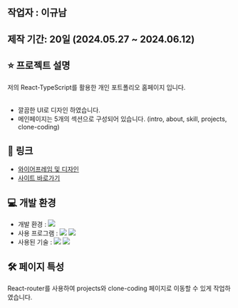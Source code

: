 ## 작업자 : 이규남

## 제작 기간: 20일 (2024.05.27 ~ 2024.06.12)

## ⭐️ 프로젝트 설명

저의 React-TypeScript를 활용한 개인 포트폴리오 홈페이지 입니다.<br/><br/>

- 깔끔한 UI로 디자인 하였습니다.
- 메인페이지는 5개의 섹션으로 구성되어 있습니다. (intro, about, skill, projects, clone-coding)

## 🚀 링크
- [와이어프레임 및 디자인](https://www.figma.com/file/v2H4hEpzNfnYm5YprPp9SX/personalPortfolio?type=design&node-id=0%3A1&mode=design&t=OA0jYetTy0UVWNB9-1)
- [사이트 바로가기](https://rbska9810.github.io/portfolio/) <br>
## 💻 개발 환경

- 개발 환경 : <img src="https://img.shields.io/badge/windows10-0078D6?style=flat-square&logo=windows10&logoColor=white"/>
- 사용 프로그램 : <img src="https://img.shields.io/badge/Vs code-007ACC?style=flat-square&logo=visualstudiocode&logoColor=white"/> <img src="https://img.shields.io/badge/figma-F24E1E?style=flat-square&logo=figma&logoColor=white"/>
- 사용된 기술 :
   <img src="https://img.shields.io/badge/typescript-%23007ACC.svg?style=for-the-badge&logo=typescript&logoColor=white"> <img src="https://img.shields.io/badge/react-%23007ACC.svg?style=for-the-badge&logo=react&logoColor=white">

## 🛠️ 페이지 특성

React-router를 사용하여 projects와 clone-coding 페이지로 이동할 수 있게 작업하였습니다.
